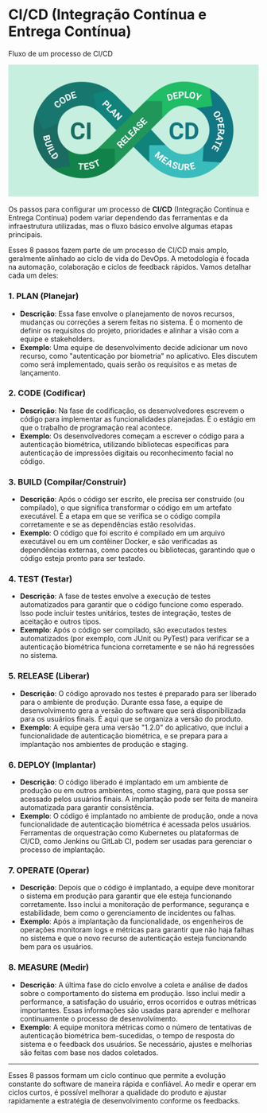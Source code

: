 # CI/CD (Integração Contínua e Entrega Contínua)

Fluxo de um processo de CI/CD

<div align="center">
    <img src="cicd.png">
</div>

Os passos para configurar um processo de **CI/CD** (Integração Contínua e Entrega Contínua) podem variar dependendo das ferramentas e da infraestrutura utilizadas, mas o fluxo básico envolve algumas etapas principais.

Esses 8 passos fazem parte de um processo de CI/CD mais amplo, geralmente alinhado ao ciclo de vida do DevOps. A metodologia é focada na automação, colaboração e ciclos de feedback rápidos. Vamos detalhar cada um deles:

### 1. **PLAN (Planejar)**
   - **Descrição**: Essa fase envolve o planejamento de novos recursos, mudanças ou correções a serem feitas no sistema. É o momento de definir os requisitos do projeto, prioridades e alinhar a visão com a equipe e stakeholders.
   - **Exemplo**: Uma equipe de desenvolvimento decide adicionar um novo recurso, como "autenticação por biometria" no aplicativo. Eles discutem como será implementado, quais serão os requisitos e as metas de lançamento.

### 2. **CODE (Codificar)**
   - **Descrição**: Na fase de codificação, os desenvolvedores escrevem o código para implementar as funcionalidades planejadas. É o estágio em que o trabalho de programação real acontece.
   - **Exemplo**: Os desenvolvedores começam a escrever o código para a autenticação biométrica, utilizando bibliotecas específicas para autenticação de impressões digitais ou reconhecimento facial no código.

### 3. **BUILD (Compilar/Construir)**
   - **Descrição**: Após o código ser escrito, ele precisa ser construído (ou compilado), o que significa transformar o código em um artefato executável. É a etapa em que se verifica se o código compila corretamente e se as dependências estão resolvidas.
   - **Exemplo**: O código que foi escrito é compilado em um arquivo executável ou em um contêiner Docker, e são verificadas as dependências externas, como pacotes ou bibliotecas, garantindo que o código esteja pronto para ser testado.

### 4. **TEST (Testar)**
   - **Descrição**: A fase de testes envolve a execução de testes automatizados para garantir que o código funcione como esperado. Isso pode incluir testes unitários, testes de integração, testes de aceitação e outros tipos.
   - **Exemplo**: Após o código ser compilado, são executados testes automatizados (por exemplo, com JUnit ou PyTest) para verificar se a autenticação biométrica funciona corretamente e se não há regressões no sistema.

### 5. **RELEASE (Liberar)**
   - **Descrição**: O código aprovado nos testes é preparado para ser liberado para o ambiente de produção. Durante essa fase, a equipe de desenvolvimento gera a versão do software que será disponibilizada para os usuários finais. É aqui que se organiza a versão do produto.
   - **Exemplo**: A equipe gera uma versão "1.2.0" do aplicativo, que inclui a funcionalidade de autenticação biométrica, e se prepara para a implantação nos ambientes de produção e staging.

### 6. **DEPLOY (Implantar)**
   - **Descrição**: O código liberado é implantado em um ambiente de produção ou em outros ambientes, como staging, para que possa ser acessado pelos usuários finais. A implantação pode ser feita de maneira automatizada para garantir consistência.
   - **Exemplo**: O código é implantado no ambiente de produção, onde a nova funcionalidade de autenticação biométrica é acessada pelos usuários. Ferramentas de orquestração como Kubernetes ou plataformas de CI/CD, como Jenkins ou GitLab CI, podem ser usadas para gerenciar o processo de implantação.

### 7. **OPERATE (Operar)**
   - **Descrição**: Depois que o código é implantado, a equipe deve monitorar o sistema em produção para garantir que ele esteja funcionando corretamente. Isso inclui a monitoração de performance, segurança e estabilidade, bem como o gerenciamento de incidentes ou falhas.
   - **Exemplo**: Após a implantação da funcionalidade, os engenheiros de operações monitoram logs e métricas para garantir que não haja falhas no sistema e que o novo recurso de autenticação esteja funcionando bem para os usuários.

### 8. **MEASURE (Medir)**
   - **Descrição**: A última fase do ciclo envolve a coleta e análise de dados sobre o comportamento do sistema em produção. Isso inclui medir a performance, a satisfação do usuário, erros ocorridos e outras métricas importantes. Essas informações são usadas para aprender e melhorar continuamente o processo de desenvolvimento.
   - **Exemplo**: A equipe monitora métricas como o número de tentativas de autenticação biométrica bem-sucedidas, o tempo de resposta do sistema e o feedback dos usuários. Se necessário, ajustes e melhorias são feitas com base nos dados coletados.

---

Esses 8 passos formam um ciclo contínuo que permite a evolução constante do software de maneira rápida e confiável. Ao medir e operar em ciclos curtos, é possível melhorar a qualidade do produto e ajustar rapidamente a estratégia de desenvolvimento conforme os feedbacks.